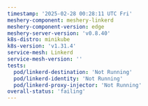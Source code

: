 ```yaml
---
timestamp: '2025-02-28 00:28:11 UTC Fri'
meshery-component: meshery-linkerd
meshery-component-version: edge
meshery-server-version: 'v0.8.40'
k8s-distro: minikube
k8s-version: 'v1.31.4'
service-mesh: Linkerd
service-mesh-version: ''
tests:
  pod/linkerd-destination: 'Not Running'
  pod/linkerd-identity: 'Not Running'
  pod/linkerd-proxy-injector: 'Not Running'
overall-status: 'failing'
---
```

